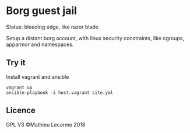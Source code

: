 Borg guest jail
===============

Status: bleeding edge, like razor blade

Setup a distant borg account, with linux security constraints, like cgroups, apparmor and namespaces.

Try it
------

Install vagrant and ansible

    vagrant up
    ansible-playbook -i host.vagrant site.yml

Licence
-------

GPL V3 ©Mathieu Lecarme 2018
